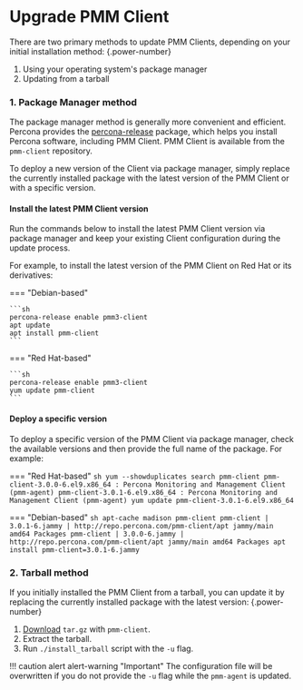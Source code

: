 # Upgrade PMM Client

There are two primary methods to update PMM Clients, depending on your initial installation method:
{.power-number}

1. Using your operating system's package manager
2. Updating from a tarball

### 1. Package Manager method

The package manager method is generally more convenient and efficient. Percona provides the [percona-release](https://docs.percona.com/percona-software-repositories/installing.html) package, which helps you install Percona software, including PMM Client. PMM Client is available from the `pmm-client` repository.

To deploy a new version of the Client via package manager, simply replace the currently installed package with the latest version of the PMM Client or with a specific version.

#### Install the latest PMM Client version

Run the commands below to install the latest PMM Client version via package manager and keep your existing Client configuration during the update process.

For example, to install the latest version of the PMM Client on Red Hat or its derivatives:

=== "Debian-based"

    ```sh
    percona-release enable pmm3-client
    apt update
    apt install pmm-client
    ```
=== "Red Hat-based"

    ```sh
    percona-release enable pmm3-client
    yum update pmm-client
    ```

#### Deploy a specific version

To deploy a specific version of the PMM Client via package manager, check the available versions and then provide the full name of the package. For example:

=== "Red Hat-based"
    ```sh
    yum --showduplicates search pmm-client
    pmm-client-3.0.0-6.el9.x86_64 : Percona Monitoring and Management Client (pmm-agent)
    pmm-client-3.0.1-6.el9.x86_64 : Percona Monitoring and Management Client (pmm-agent)
    yum update pmm-client-3.0.1-6.el9.x86_64
    ```

=== "Debian-based"
    ```sh
    apt-cache madison pmm-client
    pmm-client | 3.0.1-6.jammy | http://repo.percona.com/pmm-client/apt jammy/main amd64 Packages
    pmm-client | 3.0.0-6.jammy | http://repo.percona.com/pmm-client/apt jammy/main amd64 Packages
    apt install pmm-client=3.0.1-6.jammy
    ```

### 2. Tarball method

If you initially installed the PMM Client from a tarball, you can update it by replacing the currently installed package with the latest version:
{.power-number}

 1. [Download](https://www.percona.com/downloads) `tar.gz` with `pmm-client`.
 2. Extract the tarball.
 3. Run `./install_tarball` script with the `-u` flag.

!!! caution alert alert-warning "Important"
    The configuration file will be overwritten if you do not provide the `-u` flag while the `pmm-agent` is updated.
